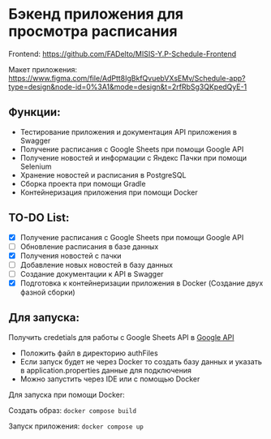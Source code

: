 # Бэкенд приложения для просмотра расписания
Frontend:
https://github.com/FADelto/MISIS-Y.P-Schedule-Frontend

Макет приложения:
https://www.figma.com/file/AdPtt8IgBkfQvuebVXsEMv/Schedule-app?type=design&node-id=0%3A1&mode=design&t=2rfRbSg3QKpedQyE-1
## Функции:
- Тестирование приложения и документация API приложения в Swagger 
- Получение расписания с Google Sheets при помощи Google API
- Получение новостей и информации с Яндекс Пачки при помощи Selenium
- Хранение новостей и расписания в PostgreSQL
- Сборка проекта при помощи Gradle
- Контейнеризация приложения при помощи Docker
## TO-DO List:
 - [x] Получение расписания с Google Sheets при помощи Google API
 - [ ] Обновление расписания в базе данных
 - [x] Получения новостей с пачки
 - [ ] Добавление новых новостей в базу данных
 - [ ] Создание документации к API в Swagger
 - [x]  Подготовка к контейнеризации приложения в Docker (Создание двух фазной сборки)
## Для запуска:
 Получить credetials для работы с Google Sheets API в [Google API](https://console.cloud.google.com/apis/credentials)
- Положить файл в директорию authFiles
- Если запуск будет не через Docker то создать базу данных и указать в application.properties данные для подключения
- Можно запустить через IDE или с помощью Docker

Для запуска при помощи Docker:
  
  Создать образ:
  ```docker compose build```
  
  Запуск приложения:
  ```docker compose up```
